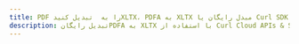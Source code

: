 ---title: PDF را به  تبدیل کنیدXLTX، PDFA به XLTX مبدل رایگان یا Curl SDKdescription: تبدیل رایگانPDFA به XLTX با استفاده از Curl Cloud APIs & SDK همچنین اسناد PDF را در Cloud ایجاد، ویرایش و رندر کنید.---